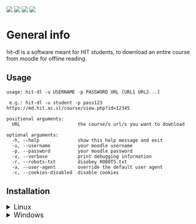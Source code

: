 <!-- Badges -->
[![](https://img.shields.io/github/v/release/ItaiShek/hit-dl)](https://github.com/ItaiShek/hit-dl/releases)
![](https://img.shields.io/github/downloads/ItaiShek/hit-dl/total?color=red)
[![](https://img.shields.io/github/issues/ItaiShek/hit-dl?color=yellow)](https://github.com/ItaiShek/hit-dl/issues)
[![](https://img.shields.io/github/license/ItaiShek/hit-dl?label=license&color=green)](https://github.com/ItaiShek/hit-dl/blob/main/LICENSE)

# General info

hit-dl is a software meant for HIT students, to download an entire course from moodle for offline reading.

## Usage
```
usage: hit-dl -u USERNAME -p PASSWORD URL [URL1 URL2...]

 e.g.: hit-dl -u student -p pass123 https://md.hit.ac.il/course/view.php?id=12345

positional arguments:
  URL                     the course/s url/s you want to download

optional arguments:
  -h, --help              show this help message and exit
  -u, --username          your moodle username
  -p, --password          your moodle password
  -v, --verbose           print debugging information
  -r, --robots-txt        disobey ROBOTS.txt
  -a, --user-agent        override the default user agent
  -c, --cookies-disabled  disable cookies
```

## Installation

<details>

<summary style="font-size:large">Linux</summary>

#### Method 1: Using curl 

```bash
sudo curl -L https://github.com/ItaiShek/hit-dl/releases/download/v1.0.0/hit-dl -o /usr/local/bin/hit-dl
sudo chmod a+rx /usr/local/bin/hit-dl
```

#### Method 2: Using wget

```bash
sudo wget https://github.com/ItaiShek/hit-dl/releases/download/v1.0.0/hit-dl -O /usr/local/bin/hit-dl
sudo chmod a+rx /usr/local/bin/hit-dl
```

#### Method 3: Direct download

Download it from [here](https://github.com/ItaiShek/hit-dl/releases/download/v1.0.0/hit-dl).

#### Method 4: Clone repository

Requires: python >= 3.6

```bash
git clone https://github.com/ItaiShek/hit-dl.git && cd hit-dl
python -m pip install -r requirements.txt
```

</details>


<details>

<summary style="font-size:large">Windows</summary>

#### Direct download

Download it from [here](https://github.com/ItaiShek/hit-dl/releases/download/v1.0.0/hit-dl.exe).

Add the file to any folder except "C:\Windows\System32", and add it to [PATH](https://docs.microsoft.com/en-us/previous-versions/office/developer/sharepoint-2010/ee537574(v=office.14)).

</details>


